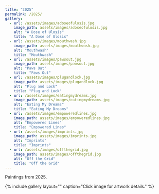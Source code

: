 ```yaml
---
title: "2025"
permalink: /2025/
gallery:
  - url: /assets/images/adoseofulosis.jpg
    image_path: assets/images/adoseofulosis.jpg
    alt: "A Dose of Ulosis"
    title: "A Dose of Ulosis"
  - url: /assets/images/mouthwash.jpg
    image_path: assets/images/mouthwash.jpg
    alt: "Mouthwash"
    title: "Mouthwash"
  - url: /assets/images/pawsout.jpg
    image_path: assets/images/pawsout.jpg
    alt: "Paws Out"
    title: "Paws Out"
  - url: /assets/images/plugandlock.jpg
    image_path: assets/images/plugandlock.jpg
    alt: "Plug and Lock"
    title: "Plug and Lock"
  - url: /assets/images/eatingmydreams.jpg
    image_path: assets/images/eatingmydreams.jpg
    alt: "Eating My Dreams"
    title: "Eating My Dreams"
  - url: /assets/images/empoweredlines.jpg
    image_path: assets/images/empoweredlines.jpg
    alt: "Empowered Lines"
    title: "Empowered Lines"
  - url: /assets/images/imprints.jpg
    image_path: assets/images/imprints.jpg
    alt: "Imprints"
    title: "Imprints"
  - url: /assets/images/offthegrid.jpg
    image_path: assets/images/offthegrid.jpg
    alt: "Off the Grid"
    title: "Off the Grid"
---
```

Paintings from 2025.

{% include gallery layout="" caption="Click image for artwork details." %}
